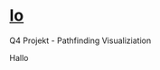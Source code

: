 # [Io](https://solarsystem.nasa.gov/moons/jupiter-moons/io/overview/ "NASA")

Q4 Projekt - Pathfinding Visualiziation

Hallo